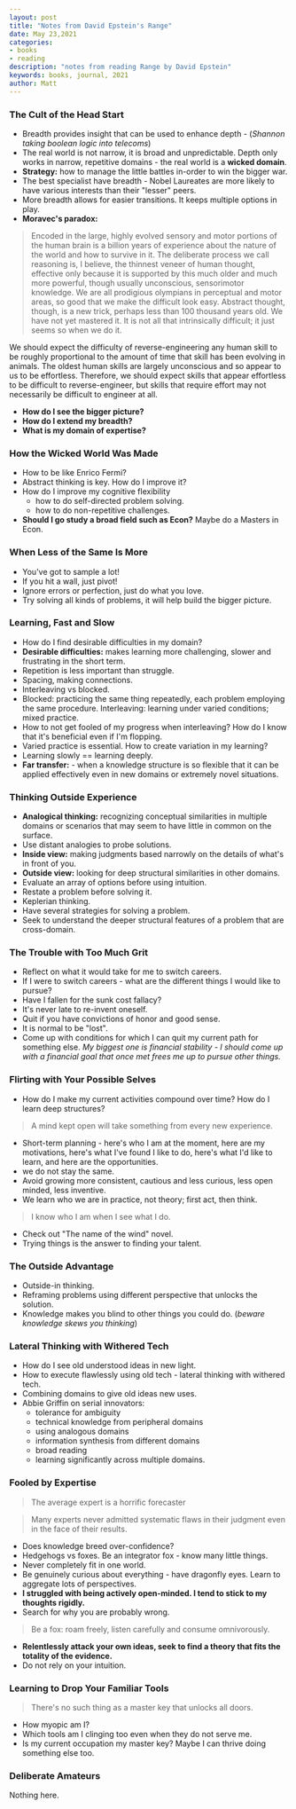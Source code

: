 ```yaml
---
layout: post
title: "Notes from David Epstein's Range"
date: May 23,2021
categories:
- books
- reading
description: "notes from reading Range by David Epstein"
keywords: books, journal, 2021
author: Matt
---
```


### The Cult of the Head Start

- Breadth provides insight that can be used to enhance depth - (_Shannon taking boolean logic into telecoms_)
- The real world is not narrow, it is  broad and unpredictable. Depth only works in narrow,
    repetitive domains - the real world is a **wicked domain**.
- **Strategy:** how to manage the little battles in-order to win the bigger war.
- The best specialist have breadth - Nobel Laureates are more likely to have various interests than
    their "lesser" peers.
- More breadth allows for easier transitions. It keeps multiple options in play.
- **Moravec's paradox:** 
> Encoded in the large, highly evolved sensory and motor portions of the human brain is a billion
> years of experience about the nature of the world and how to survive in it. The deliberate process
> we call reasoning is, I believe, the thinnest veneer of human thought, effective only because it is
> supported by this much older and much more powerful, though usually unconscious, sensorimotor
> knowledge. We are all prodigious olympians in perceptual and motor areas, so good that we make the
> difficult look easy. Abstract thought, though, is a new trick, perhaps less than 100 thousand years
> old. We have not yet mastered it. It is not all that intrinsically difficult; it just seems so when
> we do it.

We should expect the difficulty of reverse-engineering any human skill to be roughly proportional to the amount of time that skill has been evolving in animals.
The oldest human skills are largely unconscious and so appear to us to be effortless.
Therefore, we should expect skills that appear effortless to be difficult to reverse-engineer, but skills that require effort may not necessarily be difficult to engineer at all.

- **How do  I see the bigger picture?**
- **How do I extend my breadth?**
- **What is my domain of expertise?**

### How the Wicked World Was Made

- How to be like Enrico Fermi?
- Abstract thinking is key. How do I improve it?
- How do I improve my cognitive flexibility
    * how to do self-directed problem solving.
    * how to do non-repetitive challenges.
- **Should I go study a broad field such as Econ?** Maybe do a Masters in Econ.


### When Less of the Same Is More

- You've got to sample a lot!
- If you hit a wall, just pivot!
- Ignore errors or perfection, just do what you love.
- Try solving all kinds of problems, it will help build the bigger picture.


### Learning, Fast and Slow

- How do I find desirable difficulties in my domain?
- **Desirable difficulties:** makes learning more challenging, slower and frustrating in the short
    term.
- Repetition is less important than struggle.
- Spacing, making connections.
- Interleaving vs blocked.
- Blocked: practicing the same thing repeatedly, each problem employing the same procedure.
    Interleaving: learning under varied conditions; mixed practice.
- How to not get fooled of my progress when interleaving? How do I know that it's beneficial even
    if I'm flopping.
- Varied practice is essential. How to create variation in my learning?
- Learning slowly == learning deeply.
- **Far transfer:** - when a knowledge structure is so flexible that it can be applied effectively
    even in new domains or extremely novel situations.

### Thinking Outside Experience

- **Analogical thinking:** recognizing conceptual similarities in multiple domains or scenarios
    that may seem to have little in common on the surface.
- Use distant analogies to probe solutions.
- **Inside view:** making judgments based narrowly on the details of what's in front of you.
- **Outside view:** looking for deep structural similarities in other domains.
- Evaluate an array of options before using intuition.
- Restate a problem before solving it.
- Keplerian thinking.
- Have several strategies for solving a problem.
- Seek to understand the deeper structural features of a problem that are cross-domain.

### The Trouble with Too Much Grit

- Reflect on what it would take for me to switch careers.
- If I were to switch careers - what are the different things I would like to pursue?
- Have I fallen for the sunk cost fallacy?
- It's never late to re-invent oneself.
- Quit if you have convictions of honor and good sense.
- It is normal to be "lost".
- Come up with conditions for which I can quit my current path for something else. _My biggest one
    is financial stability - I should come up with a financial goal that once met frees me up to
    pursue other things._

### Flirting with Your Possible Selves

- How do I make my current activities compound over time? How do I learn deep structures?
> A mind kept open will take something from every new experience.
- Short-term planning - here's who I am at the moment, here are my motivations, here's what I've
    found I like to do, here's what I'd like to learn, and here are the opportunities.
- we do not stay the same.
- Avoid growing more consistent, cautious and less curious, less open minded, less inventive.
- We learn who we are in practice, not theory; first act, then think.
> I know who I am when I see what I do.
- Check out "The name of the wind" novel.
- Trying things is the answer to finding your talent.

### The Outside Advantage

- Outside-in thinking.
- Reframing problems using different perspective that unlocks the solution.
- Knowledge makes you blind to other things you could do. (_beware knowledge skews you thinking_)

### Lateral Thinking with Withered Tech

- How do I see old understood ideas in new light.
- How to execute flawlessly using old tech - lateral thinking with withered tech.
- Combining domains to give old ideas new uses.
- Abbie Griffin on serial innovators:
    * tolerance for ambiguity
    * technical knowledge from peripheral domains
    * using analogous domains
    * information synthesis from different domains
    * broad reading
    * learning significantly across multiple domains.

### Fooled by Expertise

> The average expert is a horrific forecaster

> Many experts never admitted systematic flaws in their judgment even in the face of their results.

- Does knowledge breed over-confidence?
- Hedgehogs vs foxes. Be an integrator fox - know many little things.
- Never completely fit in one world.
- Be genuinely curious about everything - have dragonfly eyes. Learn to aggregate lots of
    perspectives.
- **I struggled with being actively open-minded. I tend to stick to my thoughts rigidly.**
- Search for why you are probably wrong.
> Be a fox: roam freely, listen carefully and consume omnivorously.
- **Relentlessly attack your own ideas, seek to find a theory that fits the totality of the
    evidence.**
- Do not rely on your intuition.

### Learning to Drop Your Familiar Tools

> There's no such thing as a master key that unlocks all doors.
- How myopic am I?
- Which tools am I clinging too even when they do not serve me.
- Is my current occupation my master key? Maybe I can thrive doing something else too.

### Deliberate Amateurs

Nothing here.
